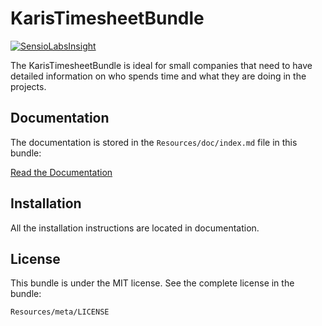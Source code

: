 KarisTimesheetBundle
=============

[![SensioLabsInsight](https://insight.sensiolabs.com/projects/2a8564da-2ca0-4b91-91fb-7f29d6b94947/big.png)](https://insight.sensiolabs.com/projects/2a8564da-2ca0-4b91-91fb-7f29d6b94947)

The KarisTimesheetBundle is ideal for small companies that need to have detailed information 
on who spends time and what they are doing in the projects.

Documentation
-------------

The documentation is stored in the `Resources/doc/index.md`
file in this bundle:

[Read the Documentation](https://github.com/Zhamdi/KarisTimesheetBundle/blob/master/Resources/doc/index.md)

Installation
------------

All the installation instructions are located in documentation.

License
-------

This bundle is under the MIT license. See the complete license in the bundle:

    Resources/meta/LICENSE
